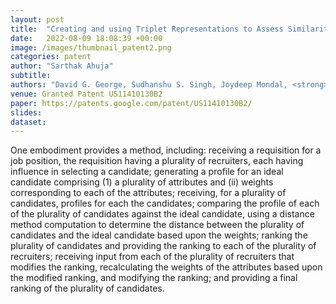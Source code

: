 ```yaml
---
layout: post
title:  "Creating and using Triplet Representations to Assess Similarity between Job Description Documents"
date:   2022-08-09 18:08:39 +00:00
image: /images/thumbnail_patent2.png
categories: patent
author: "Sarthak Ahuja"
subtitle: 
authors: "David G. George, Sudhanshu S. Singh, Joydeep Mondal, <strong>Sarthak Ahuja</strong>, John A. Medicke, Amanda Klabzuba"
venue: Granted Patent US11410130B2
paper: https://patents.google.com/patent/US11410130B2/
slides: 
dataset: 
---
```

One embodiment provides a method, including: receiving a requisition for a job position, the requisition having a plurality of recruiters, each having influence in selecting a candidate; generating a profile for an ideal candidate comprising (1) a plurality of attributes and (ii) weights corresponding to each of the attributes; receiving, for a plurality of candidates, profiles for each the candidates; comparing the profile of each of the plurality of candidates against the ideal candidate, using a distance method computation to determine the distance between the plurality of candidates and the ideal candidate based upon the weights; ranking the plurality of candidates and providing the ranking to each of the plurality of recruiters; receiving input from each of the plurality of recruiters that modifies the ranking, recalculating the weights of the attributes based upon the modified ranking, and modifying the ranking; and providing a final ranking of the plurality of candidates.

